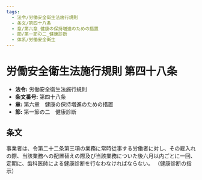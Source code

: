 ```yaml
---
tags:
  - 法令/労働安全衛生法施行規則
  - 条文/第四十八条
  - 章/第六章_健康の保持増進のための措置
  - 節/第一節の二_健康診断
  - 体系/労働安全衛生
---
```

# 労働安全衛生法施行規則 第四十八条

- **法令:** 労働安全衛生法施行規則
- **条文番号:** 第四十八条
- **章:** 第六章　健康の保持増進のための措置
- **節:** 第一節の二　健康診断

## 条文
事業者は、令第二十二条第三項の業務に常時従事する労働者に対し、その雇入れの際、当該業務への配置替えの際及び当該業務についた後六月以内ごとに一回、定期に、歯科医師による健康診断を行なわなければならない。
（健康診断の指示）

